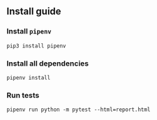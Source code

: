 ## Install guide

### Install `pipenv`

`pip3 install pipenv`

### Install all dependencies

`pipenv install`

### Run tests

`pipenv run python -m pytest --html=report.html`
